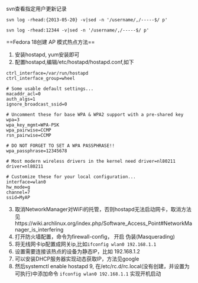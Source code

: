 svn查看指定用户更新记录 

`svn log -rhead:{2013-05-20} -v|sed -n '/username/,/-----$/ p'`

`svn log -rhead:12344 -v|sed -n '/username/,/-----$/ p'`

==Fedora 18创建 AP 模式热点方法==
1. 安装hostapd, yum安装即可
2. 配置hostapd,编辑/etc/hostapd/hostapd.conf,如下
```
ctrl_interface=/var/run/hostapd
ctrl_interface_group=wheel

# Some usable default settings...
macaddr_acl=0
auth_algs=1
ignore_broadcast_ssid=0

# Uncomment these for base WPA & WPA2 support with a pre-shared key
wpa=3
wpa_key_mgmt=WPA-PSK
wpa_pairwise=CCMP
rsn_pairwise=CCMP

# DO NOT FORGET TO SET A WPA PASSPHRASE!!
wpa_passphrase=12345678

# Most modern wireless drivers in the kernel need driver=nl80211
driver=nl80211

# Customize these for your local configuration...
interface=wlan0
hw_mode=g
channel=7
ssid=MyAP
```
3. 取消NetworkManager对WiFi的托管，否则hostapd无法启动网卡，取消方法见https://wiki.archlinux.org/index.php/Software_Access_Point#NetworkManager_is_interfering
4. 打开防火墙配置，命令为firewall-config， 开启 伪装(Masquerading)
5. 将无线网卡ip配置成网关ip,比如`ifconfig wlan0 192.168.1.1`
6. 设置需要连接该热点的设备为静态IP，比如 192.168.1.2
7. 可以安装DHCP服务器实现动态获取IP，方法见google
8. 然后systemctl enable hostapd
9, 在/etc/rc.d/rc.local(没有创建，并设置为可执行)中添加命令 `ifconfig wlan0 192.168.1.1` 实现开机启动
